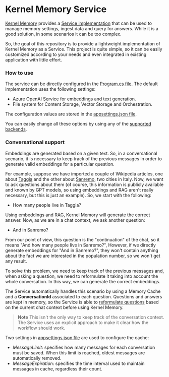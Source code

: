 # Kernel Memory Service

[Kernel Memory](https://github.com/microsoft/kernel-memory) provides a [Service implementation](https://github.com/microsoft/kernel-memory/tree/main/service/Service) that can be used to manage memory settings, ingest data and query for answers. While it is a good solution, in some scenarios it can be too complex.

So, the goal of this repository is to provide a lightweight implementation of Kernel Memory as a Service. This project is quite simple, so it can be easily customized according to your needs and even integrated in existing application with little effort.

### How to use

The service can be directly configured in the [Program.cs file](https://github.com/marcominerva/KernelMemoryService/blob/master/KernelMemoryService/Program.cs). The default implementation uses the following settings:

- Azure OpenAI Service for embeddings and text generation.
- File system for Content Storage, Vector Storage and Orchestration.

The configuration values are stored in the [appsettings.json file](https://github.com/marcominerva/KernelMemoryService/blob/master/KernelMemoryService/appsettings.json).

You can easily change all these options by using any of the [supported backends](https://github.com/microsoft/kernel-memory?tab=readme-ov-file#supported-data-formats-and-backends).

### Conversational support

Embeddings are generated based on a given text. So, in a conversational scenario, it is necessary to keep track of the previous messages in order to generate valid embeddings for a particular question.

For example, suppose we have imported a couple of Wikipedia articles, one about [Taggia](https://en.wikipedia.org/wiki/Taggia) and the other about [Sanremo](https://en.wikipedia.org/wiki/Sanremo), two cities in Italy. Now, we want to ask questions about them (of course, this information is publicly available and known by GPT models, so using embeddings and RAG aren't really necessary, but this is just an example). So, we start with the following:

- How many people live in Taggia?

Using embeddings and RAG, Kernel Memory will generate the correct answer. Now, as we are in a chat context, we ask another question:

- And in Sanremo?

From our point of view, this question is the "continuation" of the chat, so it means "And how many people live in Sanremo?", However, if we directly generate embeddings for "And in Sanremo?", they won't contain anything about the fact we are interested in the population number, so we won't get any result.

To solve this problem, we need to keep track of the previous messages and, when asking a question, we need to reformulate it taking into account the whole conversation. In this way, we can generate the correct embeddings.

The Service automatically handles this scenario by using a Memory Cache and a **ConversationId** associated to each question. Questions and answers are kept in memory, so the Service is able to [reformulate questions](https://github.com/marcominerva/KernelMemoryService/blob/master/KernelMemoryService/Services/ChatService.cs) based on the current chat context before using Kernel Memory.

> **Note**
This isn't the only way to keep track of the conversation context. The Service uses an explicit approach to make it clear how the workflow should work.

Two settings in [appsettings.json file](https://github.com/marcominerva/KernelMemoryService/blob/master/KernelMemoryService/appsettings.json) are used to configure the cache:

- _MessageLimit_: specifies how many messages for each conversation must be saved. When this limit is reached, oldest messages are automatically removed.
- _MessageExpiration_: specifies the time interval used to maintain messages in cache, regardless their count.
